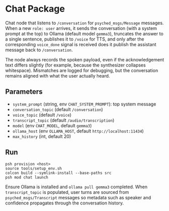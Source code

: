 # Chat Package

Chat node that listens to `/conversation` for `psyched_msgs/Message` messages. When a new `role: user` arrives, it sends the conversation (with a system prompt at the top) to Ollama (default model `gemma3`), truncates the answer to a single sentence, publishes it to `/voice` for TTS, and only after the corresponding `voice_done` signal is received does it publish the assistant message back to `/conversation`.

The node always records the spoken payload, even if the acknowledgement text differs slightly (for example, because the synthesizer collapses whitespace). Mismatches are logged for debugging, but the conversation remains aligned with what the user actually heard.

## Parameters
- `system_prompt` (string, env `CHAT_SYSTEM_PROMPT`): top system message
- `conversation_topic` (default `/conversation`)
- `voice_topic` (default `/voice`)
- `transcript_topic` (default `/audio/transcription`)
- `model` (env `CHAT_MODEL`, default `gemma3`)
- `ollama_host` (env `OLLAMA_HOST`, default `http://localhost:11434`)
- `max_history` (int, default 20)

## Run
```
psh provision <host>
source tools/setup_env.sh
colcon build --symlink-install --base-paths src
psh mod chat launch
```

Ensure Ollama is installed and `ollama pull gemma3` completed. When
`transcript_topic` is populated, user turns are sourced from
`psyched_msgs/Transcript` messages so metadata such as speaker and confidence
propagates through the conversation history.
